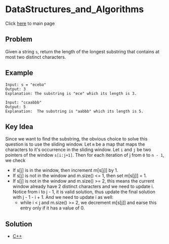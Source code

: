 # DataStructures_and_Algorithms
Click [here](../../README.md) to main page

## Problem
Given a string `s`, return the length of the longest substring that contains at most two distinct characters.

## Example
```
Input: s = "eceba"
Output: 3
Explanation: The substring is "ece" which its length is 3.

Input: "ccaabbb"
Output: 5
Explanation:  The substring is "aabbb" which its length is 5.
```

## Key Idea
Since we want to find the substring, the obvious choice to solve this question is to use the sliding window. Let `m` be a map that maps the characters to it's occurrence in the sliding window. Let `i` and `j` be two pointers of the window `s[i:j+1]`. Then for each iteration of j from `0` to `n - 1`, we check
- If s[j] is in the window, then increment m[s[j]] by 1.
- If s[j] is not in the window and m.size() <= 1, then set m[s[j]] = 1.
- If s[j] is not in the window and m.size() >= 2, this means the current window already have 2 distinct characters and we need to update i. Notice from i to j - 1, it is valid solution, thus update the final solution with j - 1 - i + 1. And we need to update i as well:
  - while i < j and m.size() >= 2, we decrement m[s[j]] and earse this entry only if it has a value of 0.

## Solution
- [C++](./solution.cpp)